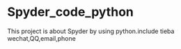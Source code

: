 # Spyder_code_python
This project is about Spyder by using python.include tieba wechat,QQ,email,phone

